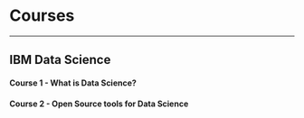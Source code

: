 # Courses
---
## IBM Data Science
   #### Course 1 - What is Data Science?
   #### Course 2 - Open Source tools for Data Science
